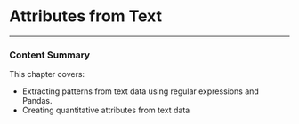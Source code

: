 # Attributes from Text 

---

### Content Summary

This chapter covers:
* Extracting patterns from text data using regular expressions and Pandas.
* Creating quantitative attributes from text data
